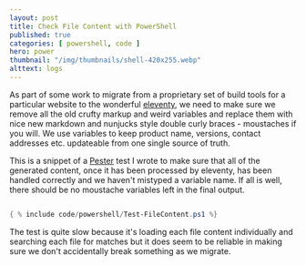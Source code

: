 ```yaml
---
layout: post
title: Check File Content with PowerShell
published: true 
categories: [ powershell, code ] 
hero: power
thumbnail: "/img/thumbnails/shell-420x255.webp"
alttext: logs
---
```


As part of some work to migrate from a proprietary set of build tools for a particular website to the wonderful [eleventy](https://www.11ty.dev), we 
need to make sure we remove all the old crufty markup and weird variables and replace them with nice new markdown and nunjucks style double curly braces - 
moustaches if you will. We use variables to keep product name, versions, contact addresses etc. updateable from one single source of truth. 

This is a snippet of a [Pester](https://pester.dev) test I wrote to make sure that all of the generated content, once it has been processed by eleventy, has been handled correctly and we haven't mistyped a variable name. If all is well, there should be no moustache variables left in the final output. 

```powershell

{ % include code/powershell/Test-FileContent.ps1 %}

```

The test is quite slow because it's loading each file content individually and searching each file for matches but it does seem to be reliable in making sure we
don't accidentally break something as we migrate. 
